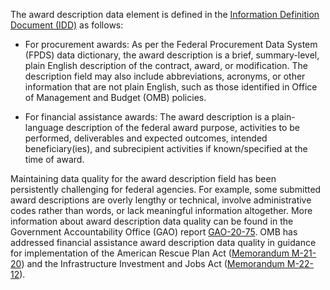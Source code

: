 The award description data element is defined in the [Information
Definition Document
(IDD)](https://fiscal.treasury.gov/data-transparency/resources.html)
as follows:

-   For procurement awards: As per the Federal Procurement Data
    System (FPDS) data dictionary, the award description is a brief,
    summary-level, plain English description of the contract, award,
    or modification. The description field may also include abbreviations, 
    acronyms, or other information that are not plain English, such as 
    those identified in Office of Management and Budget (OMB) policies.

-   For financial assistance awards: The award description is a
    plain-language description of the federal award purpose,
    activities to be performed, deliverables and expected outcomes,
    intended beneficiary(ies), and subrecipient activities if
    known/specified at the time of award.

Maintaining data quality for the award description field has been
persistently challenging for federal agencies. For example, some
submitted award descriptions are overly lengthy or technical, involve
administrative codes rather than words, or lack meaningful information
altogether. More information about award description data quality can
be found in the Government Accountability Office (GAO) report
[GAO-20-75](https://www.gao.gov/assets/gao-20-75.pdf).
OMB has addressed financial assistance award description data quality in guidance for implementation of the American Rescue Plan Act ([Memorandum M-21-20](https://www.whitehouse.gov/wp-content/uploads/2021/03/M_21_20.pdf)) and the Infrastructure Investment and Jobs Act ([Memorandum M-22-12](https://www.whitehouse.gov/wp-content/uploads/2022/04/M-22-12.pdf)).
